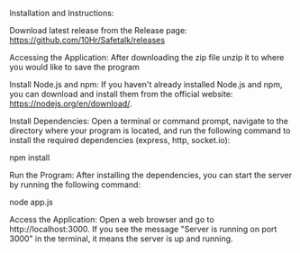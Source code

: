 Installation and Instructions:

Download latest release from the Release page: https://github.com/10Hr/Safetalk/releases

Accessing the Application:
After downloading the zip file unzip it to where you would like to save the program

Install Node.js and npm:
If you haven't already installed Node.js and npm, you can download and install them from the official website: https://nodejs.org/en/download/.

Install Dependencies:
Open a terminal or command prompt, navigate to the directory where your program is located, and run the following command to install the required dependencies (express, http, socket.io):

npm install

Run the Program:
After installing the dependencies, you can start the server by running the following command:

node app.js

Access the Application:
Open a web browser and go to http://localhost:3000. If you see the message "Server is running on port 3000" in the terminal, it means the server is up and running.
